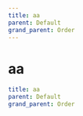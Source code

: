 ```yaml
---
title: aa
parent: Default
grand_parent: Order
---
```


# aa

```yaml
title: aa
parent: Default
grand_parent: Order
```
